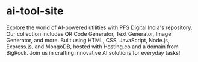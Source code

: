 # ai-tool-site
Explore the world of AI-powered utilities with PFS Digital India's repository. Our collection includes QR Code Generator, Text Generator, Image Generator, and more. Built using HTML, CSS, JavaScript, Node.js, Express.js, and MongoDB, hosted with Hosting.co and a domain from BigRock. Join us in crafting innovative AI solutions for everyday tasks!
